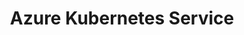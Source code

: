 ---
type: docs
title: "Azure Kubernetes Service"
linkTitle: "Azure Kubernetes Service"
weight: 1
description: >-
---